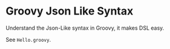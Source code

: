 Groovy Json Like Syntax
=======================

Understand the Json-Like syntax in Groovy, it makes DSL easy.

See `Hello.groovy`.